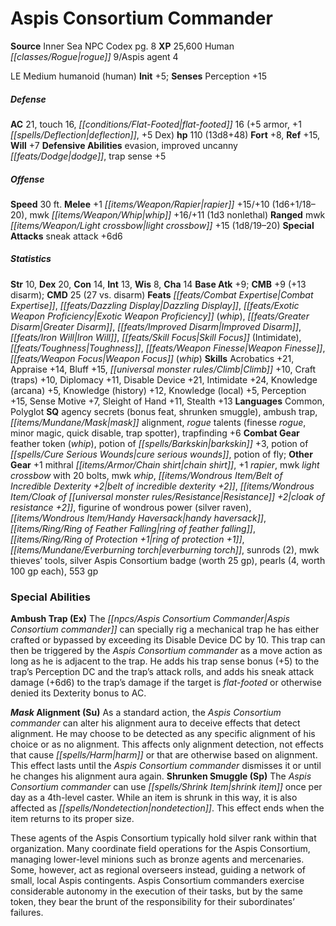 ﻿---
cssclass: [monsters]
title1: Aspis Consortium Commander
title2: Aspis Consortium Commander
CR: 13
sources:
- name: Inner Sea NPC Codex
  page: 8
  link: http://paizo.com/products/btpy92lj?Pathfinder-Campaign-Setting-Inner-Sea-NPC-Codex
XP: 25600
race: Human
classes:
- rogue 9
- Aspis agent 4
alignment: LE
size: Medium
type: humanoid
subtypes:
- human
initiative:
  bonus: 5
AC:
  AC: 21
  touch: 16
  flat_footed: 16
  components:
    armor: 5
    deflection: 1
    dex: 5
HP:
  HP: 110
  long: 13d8+48
saves:
  fort: 8
  ref: 15
  will: 7
defensive_abilities:
- evasion
- improved uncanny dodge
- trap sense +5
speeds:
  base: 30
attacks:
  melee:
  - - text: +1 rapier +15/+10 (1d6+1/18-20)
      entries:
      - - damage: 1d6+1
          crit_range: 18-20
      attack: +1 rapier
      bonus:
      - 15
      - 10
    - text: mwk whip +16/+11 (1d3 nonlethal)
      entries:
      - - damage: 1d3
          type: nonlethal
      attack: mwk whip
      bonus:
      - 16
      - 11
  ranged:
  - - text: mwk light crossbow +15 (1d8/19-20)
      entries:
      - - damage: 1d8
          crit_range: 19-20
      attack: mwk light crossbow
      bonus:
      - 15
  special:
  - sneak attack +6d6
ability_scores:
  STR: 10
  DEX: 20
  CON: 14
  INT: 13
  WIS: 8
  CHA: 14
BAB: 9
CMB: 9
CMB_other: +13 disarm
CMD: 25
CMD_other: 27 vs. disarm
feats:
- name: Combat Expertise
- name: Dazzling Display
- name: Exotic Weapon Proficiency (whip)
- name: Greater Disarm
- name: Improved Disarm
- name: Iron Will
- name: Skill Focus (Intimidate)
- name: Toughness
- name: Weapon Finesse
- name: Weapon Focus (whip)
skills:
  Acrobatics: 21
  Appraise: 14
  Bluff: 15
  Climb: 10
  Craft (traps): 10
  Diplomacy: 11
  Disable Device: 21
  Intimidate: 24
  Knowledge (arcana): 5
  Knowledge (history): 12
  Knowledge (local): 5
  Perception: 15
  Sense Motive: 7
  Sleight of Hand: 11
  Stealth: 13
languages:
- Common
- Polyglot
special_qualities:
- agency secrets (bonus feat, shrunken smuggle)
- ambush trap
- mask alignment
- rogue talents (finesse rogue, minor magic, quick disable, trap spotter)
- trapfinding +6
gear:
  combat:
  - feather token (whip)
  - potion of barkskin +3
  - potion of cure serious wounds
  - potion of fly
  other:
  - +1 mithral chain shirt
  - +1 rapier
  - mwk light crossbow with 20 bolts
  - mwk whip
  - belt of incredible dexterity +2
  - cloak of resistance +2
  - figurine of wondrous power (silver raven)
  - handy haversack
  - ring of feather falling
  - ring of protection +1
  - everburning torch
  - sunrods (2)
  - mwk thieves' tools
  - silver Aspis Consortium badge (worth 25 gp)
  - pearls (4, worth 100 gp each)
  - 553 gp
special_abilities:
  Ambush Trap (Ex): The Aspis Consortium commander can specially rig a mechanical
    trap he has either crafted or bypassed by exceeding its Disable Device DC by 10.
    This trap can then be triggered by the Aspis Consortium commander as a move action
    as long as he is adjacent to the trap. He adds his trap sense bonus (+5) to the
    trap's Perception DC and the trap's attack rolls, and adds his sneak attack damage
    (+6d6) to the trap's damage if the target is flat-footed or otherwise denied its
    Dexterity bonus to AC.
  Mask Alignment (Su): As a standard action, the Aspis Consortium commander can alter
    his alignment aura to deceive effects that detect alignment. He may choose to
    be detected as any specific alignment of his choice or as no alignment. This affects
    only alignment detection, not effects that cause harm or that are otherwise based
    on alignment. This effect lasts until the Aspis Consortium commander dismisses
    it or until he changes his alignment aura again.
  Shrunken Smuggle (Sp): The Aspis Consortium commander can use shrink item once per
    day as a 4th-level caster. While an item is shrunk in this way, it is also affected
    as nondetection. This effect ends when the item returns to its proper size.
desc_long: These agents of the Aspis Consortium typically hold silver rank within
  that organization. Many coordinate field operations for the Aspis Consortium, managing
  lower-level minions such as bronze agents and mercenaries. Some, however, act as
  regional overseers instead, guiding a network of small, local Aspis contingents.
  Aspis Consortium commanders exercise considerable autonomy in the execution of their
  tasks, but by the same token, they bear the brunt of the responsibility for their
  subordinates' failures.

---

# Aspis Consortium Commander

**Source** Inner Sea NPC Codex pg. 8
**XP** 25,600
Human _[[classes/Rogue|rogue]]_ 9/Aspis agent 4

LE Medium humanoid (human)
**Init** +5; **Senses** Perception +15

##### Defense

**AC** 21, touch 16, _[[conditions/Flat-Footed|flat-footed]]_ 16 (+5 armor, +1 _[[spells/Deflection|deflection]]_, +5 Dex)
**hp** 110 (13d8+48)
**Fort** +8, **Ref** +15, **Will** +7
**Defensive Abilities** evasion, improved uncanny _[[feats/Dodge|dodge]]_, trap sense +5

##### Offense
**Speed** 30 ft.
**Melee** +1 _[[items/Weapon/Rapier|rapier]]_ +15/+10 (1d6+1/18–20), mwk _[[items/Weapon/Whip|whip]]_ +16/+11 (1d3 nonlethal)
**Ranged** mwk _[[items/Weapon/Light crossbow|light crossbow]]_ +15 (1d8/19–20)
**Special Attacks** sneak attack +6d6

##### Statistics
**Str** 10, **Dex** 20, **Con** 14, **Int** 13, **Wis** 8, **Cha** 14
**Base Atk** +9; **CMB** +9 (+13 disarm); **CMD** 25 (27 vs. disarm)
**Feats** _[[feats/Combat Expertise|Combat Expertise]]_, _[[feats/Dazzling Display|Dazzling Display]]_, _[[feats/Exotic Weapon Proficiency|Exotic Weapon Proficiency]]_ (_whip_), _[[feats/Greater Disarm|Greater Disarm]]_, _[[feats/Improved Disarm|Improved Disarm]]_, _[[feats/Iron Will|Iron Will]]_, _[[feats/Skill Focus|Skill Focus]]_ (Intimidate), _[[feats/Toughness|Toughness]]_, _[[feats/Weapon Finesse|Weapon Finesse]]_, _[[feats/Weapon Focus|Weapon Focus]]_ (_whip_)
**Skills** Acrobatics +21, Appraise +14, Bluff +15, _[[universal monster rules/Climb|Climb]]_ +10, Craft (traps) +10, Diplomacy +11, Disable Device +21, Intimidate +24, Knowledge (arcana) +5, Knowledge (history) +12, Knowledge (local) +5, Perception +15, Sense Motive +7, Sleight of Hand +11, Stealth +13
**Languages** Common, Polyglot
**SQ** agency secrets (bonus feat, shrunken smuggle), ambush trap, _[[items/Mundane/Mask|mask]]_ alignment, _rogue_ talents (finesse _rogue_, minor magic, quick disable, trap spotter), trapfinding +6
**Combat Gear** feather token (_whip_), potion of _[[spells/Barkskin|barkskin]]_ +3, potion of _[[spells/Cure Serious Wounds|cure serious wounds]]_, potion of fly; **Other Gear** +1 mithral _[[items/Armor/Chain shirt|chain shirt]]_, +1 _rapier_, mwk _light crossbow_ with 20 bolts, mwk _whip_, _[[items/Wondrous Item/Belt of Incredible Dexterity +2|belt of incredible dexterity +2]]_, _[[items/Wondrous Item/Cloak of _[[universal monster rules/Resistance|Resistance]]_ +2|cloak of _resistance_ +2]]_, figurine of wondrous power (silver raven), _[[items/Wondrous Item/Handy Haversack|handy haversack]]_, _[[items/Ring/Ring of Feather Falling|ring of feather falling]]_, _[[items/Ring/Ring of Protection +1|ring of protection +1]]_, _[[items/Mundane/Everburning torch|everburning torch]]_, sunrods (2), mwk thieves’ tools, silver Aspis Consortium badge (worth 25 gp), pearls (4, worth 100 gp each), 553 gp

### Special Abilities

**Ambush Trap (Ex)** The _[[npcs/Aspis Consortium Commander|Aspis Consortium commander]]_ can specially rig a mechanical trap he has either crafted or bypassed by exceeding its Disable Device DC by 10. This trap can then be triggered by the _Aspis Consortium commander_ as a move action as long as he is adjacent to the trap. He adds his trap sense bonus (+5) to the trap’s Perception DC and the trap’s attack rolls, and adds his sneak attack damage (+6d6) to the trap’s damage if the target is _flat-footed_ or otherwise denied its Dexterity bonus to AC.

**_Mask_ Alignment (Su)** As a standard action, the _Aspis Consortium commander_ can alter his alignment aura to deceive effects that detect alignment. He may choose to be detected as any specific alignment of his choice or as no alignment. This affects only alignment detection, not effects that cause _[[spells/Harm|harm]]_ or that are otherwise based on alignment. This effect lasts until the _Aspis Consortium commander_ dismisses it or until he changes his alignment aura again.
**Shrunken Smuggle (Sp)** The _Aspis Consortium commander_ can use _[[spells/Shrink Item|shrink item]]_ once per day as a 4th-level caster. While an item is shrunk in this way, it is also affected as _[[spells/Nondetection|nondetection]]_. This effect ends when the item returns to its proper size.

These agents of the Aspis Consortium typically hold silver rank within that organization. Many coordinate field operations for the Aspis Consortium, managing lower-level minions such as bronze agents and mercenaries. Some, however, act as regional overseers instead, guiding a network of small, local Aspis contingents. Aspis Consortium commanders exercise considerable autonomy in the execution of their tasks, but by the same token, they bear the brunt of the responsibility for their subordinates’ failures.
